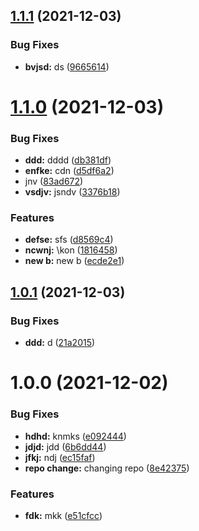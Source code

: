 ## [1.1.1](https://github.com/shubhamprataps/semver/compare/v1.1.0...v1.1.1) (2021-12-03)


### Bug Fixes

* **bvjsd:** ds ([9665614](https://github.com/shubhamprataps/semver/commit/96656141ce34e1a9c9b46018eefc1194aa433987))

# [1.1.0](https://github.com/shubhamprataps/semver/compare/v1.0.1...v1.1.0) (2021-12-03)


### Bug Fixes

* **ddd:** dddd ([db381df](https://github.com/shubhamprataps/semver/commit/db381df7726daa3ce07ad3fa77081df0f9e6d267))
* **enfke:** cdn ([d5df6a2](https://github.com/shubhamprataps/semver/commit/d5df6a2f879794b05bb4d3c94ff9cf5dfe0a7c9a))
* jnv ([83ad672](https://github.com/shubhamprataps/semver/commit/83ad672d15a2907f4ba879b004e859e51b30538d))
* **vsdjv:** jsndv ([3376b18](https://github.com/shubhamprataps/semver/commit/3376b180115865df7ddf98df85c26e8dc7c4e380))


### Features

* **defse:** sfs ([d8569c4](https://github.com/shubhamprataps/semver/commit/d8569c4d70deaa8628175ea1d9666fc2d54bbd85))
* **ncwnj:** \kon ([1816458](https://github.com/shubhamprataps/semver/commit/18164585475ea4b408c06d77a72ab4af354adb99))
* **new b:** new b ([ecde2e1](https://github.com/shubhamprataps/semver/commit/ecde2e107d8bd72fcbd74231a10dbe2ff92b77ac))

## [1.0.1](https://github.com/shubhamprataps/semver/compare/v1.0.0...v1.0.1) (2021-12-03)


### Bug Fixes

* **ddd:** d ([21a2015](https://github.com/shubhamprataps/semver/commit/21a2015aa5c645525ee111d23cd728168e9bb567))

# 1.0.0 (2021-12-02)


### Bug Fixes

* **hdhd:** knmks ([e092444](https://github.com/shubhamprataps/semver/commit/e092444a6a655e673fb5ce3e3ae16c7a78323628))
* **jdjd:** jdd ([6b6dd44](https://github.com/shubhamprataps/semver/commit/6b6dd44579e205688bcb9601547b8345610bd33f))
* **jfkj:** ndj ([ec15faf](https://github.com/shubhamprataps/semver/commit/ec15faf402e3c6a4b9c95d97cacd6d6d7c8f0a05))
* **repo change:** changing repo ([8e42375](https://github.com/shubhamprataps/semver/commit/8e423752dbefb0bcc95b00c21196a54fff008c98))


### Features

* **fdk:** mkk ([e51cfcc](https://github.com/shubhamprataps/semver/commit/e51cfcc0086d79eecb5e94c86b0a3357770cf498))
